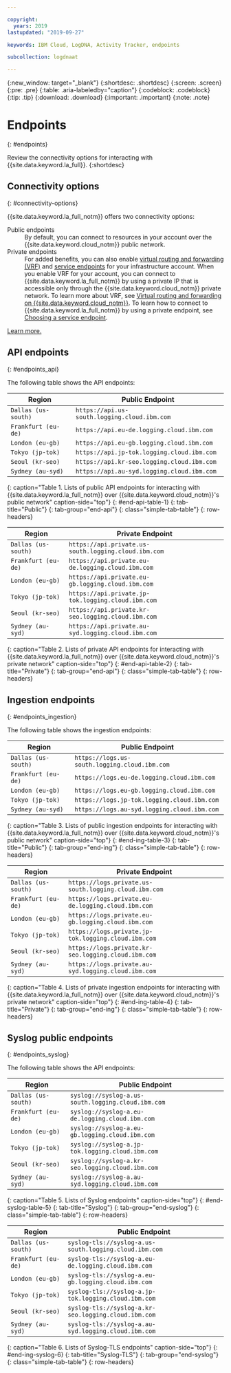 ```yaml
---

copyright:
  years: 2019
lastupdated: "2019-09-27"

keywords: IBM Cloud, LogDNA, Activity Tracker, endpoints

subcollection: logdnaat

---
```


{:new_window: target="_blank"}
{:shortdesc: .shortdesc}
{:screen: .screen}
{:pre: .pre}
{:table: .aria-labeledby="caption"}
{:codeblock: .codeblock}
{:tip: .tip}
{:download: .download}
{:important: .important}
{:note: .note}

# Endpoints
{: #endpoints}

Review the connectivity options for interacting with {{site.data.keyword.la_full}}.
{:shortdesc}



## Connectivity options
{: #connectivity-options}

{{site.data.keyword.la_full_notm}} offers two connectivity options:

<dl>
    <dt>Public endpoints</dt>
        <dd>By default, you can connect to resources in your account over the {{site.data.keyword.cloud_notm}} public network. 
        </dd>
    <dt>Private endpoints</dt>
        <dd>For added benefits, you can also enable <a href="/docs/account?topic=account-vrf-service-endpoint#vrf" target="_blank" class="external"> virtual routing and forwarding (VRF)</a> and <a href="/docs/account?topic=account-vrf-service-endpoint" target="_blank" class="external"> service endpoints</a> for your infrastructure account. When you enable VRF for your account, you can connect to {{site.data.keyword.la_full_notm}} by using a private IP that is accessible only through the {{site.data.keyword.cloud_notm}} private network. To learn more about VRF, see <a href="/docs/resources?topic=direct-link-overview-of-virtual-routing-and-forwarding-vrf-on-ibm-cloud" target="_blank" class="external">Virtual routing and forwarding on {{site.data.keyword.cloud_notm}}</a>. To learn how to connect to {{site.data.keyword.la_full_notm}} by using a private endpoint, see <a href="/docs/services/Log-Analysis-with-LogDNA?topic=LogDNA-network#network_endpoints">Choosing a service endpoint</a>.
        </dd>
</dl>

[Learn more.](/docs/services/Log-Analysis-with-LogDNA?topic=LogDNA-network)

## API endpoints
{: #endpoints_api}

The following table shows the API endpoints:

| Region                   |  Public Endpoint                                   |
|--------------------------|----------------------------------------------------|
| `Dallas (us-south)`      | `https://api.us-south.logging.cloud.ibm.com`       |
| `Frankfurt (eu-de)`      | `https://api.eu-de.logging.cloud.ibm.com`          |
| `London (eu-gb)`         | `https://api.eu-gb.logging.cloud.ibm.com`          |
| `Tokyo (jp-tok)`         | `https://api.jp-tok.logging.cloud.ibm.com`         |
| `Seoul (kr-seo)`         | `https://api.kr-seo.logging.cloud.ibm.com`         |
| `Sydney (au-syd)`        | `https://api.au-syd.logging.cloud.ibm.com`         |
{: caption="Table 1. Lists of public API endpoints for interacting with {{site.data.keyword.la_full_notm}} over {{site.data.keyword.cloud_notm}}'s public network" caption-side="top"}
{: #end-api-table-1}
{: tab-title="Public"}
{: tab-group="end-api"}
{: class="simple-tab-table"}
{: row-headers}

| Region                   | Private Endpoint                                       |
|--------------------------|--------------------------------------------------------|
| `Dallas (us-south)`      | `https://api.private.us-south.logging.cloud.ibm.com`   |
| `Frankfurt (eu-de)`      | `https://api.private.eu-de.logging.cloud.ibm.com`      |
| `London (eu-gb)`         | `https://api.private.eu-gb.logging.cloud.ibm.com`      |
| `Tokyo (jp-tok)`         | `https://api.private.jp-tok.logging.cloud.ibm.com`     |
| `Seoul (kr-seo)`         | `https://api.private.kr-seo.logging.cloud.ibm.com`     |
| `Sydney (au-syd)`        | `https://api.private.au-syd.logging.cloud.ibm.com`     |
{: caption="Table 2. Lists of private API endpoints for interacting with {{site.data.keyword.la_full_notm}} over {{site.data.keyword.cloud_notm}}'s private network" caption-side="top"}
{: #end-api-table-2}
{: tab-title="Private"}
{: tab-group="end-api"}
{: class="simple-tab-table"}
{: row-headers}




## Ingestion endpoints
{: #endpoints_ingestion}

The following table shows the ingestion endpoints:

| Region                   |   Public Endpoint                                   |
|--------------------------|-----------------------------------------------------|
| `Dallas (us-south)`      | `https://logs.us-south.logging.cloud.ibm.com`       |
| `Frankfurt (eu-de)`      | `https://logs.eu-de.logging.cloud.ibm.com`          |
| `London (eu-gb)`         | `https://logs.eu-gb.logging.cloud.ibm.com`          |
| `Tokyo (jp-tok)`         | `https://logs.jp-tok.logging.cloud.ibm.com`         |
| `Sydney (au-syd)`        | `https://logs.au-syd.logging.cloud.ibm.com`         |
{: caption="Table 3. Lists of public ingestion endpoints for interacting with {{site.data.keyword.la_full_notm}} over {{site.data.keyword.cloud_notm}}'s public network" caption-side="top"}
{: #end-ing-table-3}
{: tab-title="Public"}
{: tab-group="end-ing"}
{: class="simple-tab-table"}
{: row-headers}

| Region                   | Private Endpoint                                       |
|--------------------------|--------------------------------------------------------|
| `Dallas (us-south)`      | `https://logs.private.us-south.logging.cloud.ibm.com`  |
| `Frankfurt (eu-de)`      | `https://logs.private.eu-de.logging.cloud.ibm.com`     |
| `London (eu-gb)`         | `https://logs.private.eu-gb.logging.cloud.ibm.com`     |
| `Tokyo (jp-tok)`         | `https://logs.private.jp-tok.logging.cloud.ibm.com`    |
| `Seoul (kr-seo)`         | `https://logs.private.kr-seo.logging.cloud.ibm.com`    |
| `Sydney (au-syd)`        | `https://logs.private.au-syd.logging.cloud.ibm.com`    |
{: caption="Table 4. Lists of private ingestion endpoints for interacting with {{site.data.keyword.la_full_notm}} over {{site.data.keyword.cloud_notm}}'s private network" caption-side="top"}
{: #end-ing-table-4}
{: tab-title="Private"}
{: tab-group="end-ing"}
{: class="simple-tab-table"}
{: row-headers}


## Syslog public endpoints
{: #endpoints_syslog}

The following table shows the API endpoints:

| Region                   |  Public Endpoint                                   |
|--------------------------|----------------------------------------------------|
| `Dallas (us-south)`      | `syslog://syslog-a.us-south.logging.cloud.ibm.com`          |
| `Frankfurt (eu-de)`      | `syslog://syslog-a.eu-de.logging.cloud.ibm.com`             |
| `London (eu-gb)`         | `syslog://syslog-a.eu-gb.logging.cloud.ibm.com`             |
| `Tokyo (jp-tok)`         | `syslog://syslog-a.jp-tok.logging.cloud.ibm.com`            |
| `Seoul (kr-seo)`         | `syslog://syslog-a.kr-seo.logging.cloud.ibm.com`            |
| `Sydney (au-syd)`        | `syslog://syslog-a.au-syd.logging.cloud.ibm.com`            |
{: caption="Table 5. Lists of Syslog endpoints" caption-side="top"}
{: #end-syslog-table-5}
{: tab-title="Syslog"}
{: tab-group="end-syslog"}
{: class="simple-tab-table"}
{: row-headers}

| Region                   |  Public Endpoint                                   |
|--------------------------|----------------------------------------------------|
| `Dallas (us-south)`      | `syslog-tls://syslog-a.us-south.logging.cloud.ibm.com`          |
| `Frankfurt (eu-de)`      | `syslog-tls://syslog-a.eu-de.logging.cloud.ibm.com`             |
| `London (eu-gb)`         | `syslog-tls://syslog-a.eu-gb.logging.cloud.ibm.com`             |
| `Tokyo (jp-tok)`         | `syslog-tls://syslog-a.jp-tok.logging.cloud.ibm.com`            |
| `Seoul (kr-seo)`         | `syslog-tls://syslog-a.kr-seo.logging.cloud.ibm.com`            |
| `Sydney (au-syd)`        | `syslog-tls://syslog-a.au-syd.logging.cloud.ibm.com`            |
{: caption="Table 6. Lists of Syslog-TLS endpoints" caption-side="top"}
{: #end-ing-syslog-6}
{: tab-title="Syslog-TLS"}
{: tab-group="end-syslog"}
{: class="simple-tab-table"}
{: row-headers}


